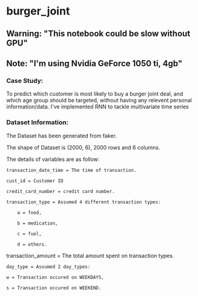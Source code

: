 # burger_joint

## Warning: "This notebook could be slow without GPU"
## Note: "I'm using Nvidia GeForce 1050 ti, 4gb"

### Case Study:
To predict which customer is most likely to buy a burger joint deal, and which age group should be targeted, without having any relevent personal information/data.
I've implemented RNN to tackle multivariate time series

### Dataset Information:
The Dataset has been generated from faker.

The shape of Dataset is (2000, 6), 2000 rows and 6 columns.

The details of variables are as follow:
    
    transaction_date_time = The time of transaction.
    
    cust_id = Customer ID
    
    credit_card_number = credit card number.
    
    transaction_type = Assumed 4 different transaction types:
    
        a = food,
    
        b = medication,
    
        c = fuel,
    
        d = others.
    
transaction_amount = The total amount spent on transaction types.
    
    day_type = Assumed 2 day_types:
    
    w = Transaction occured on WEEKDAYS,
    
    s = Transaction occured on WEEKEND.
        
